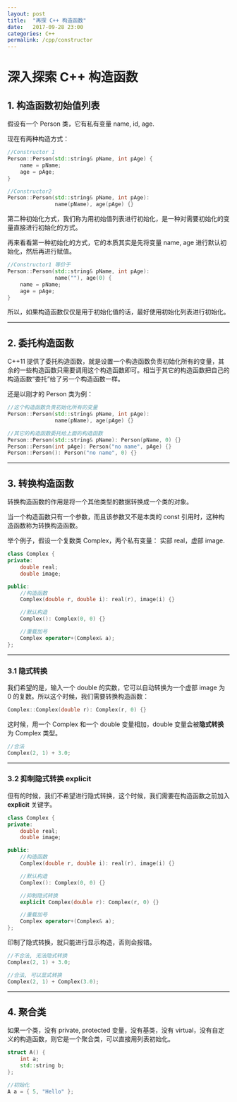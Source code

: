 ```yaml
---
layout: post
title:  "再探 C++ 构造函数"
date:   2017-09-28 23:00
categories: C++
permalink: /cpp/constructor
---
```



# 深入探索 C++ 构造函数

## 1. 构造函数初始值列表

假设有一个 Person 类，它有私有变量 name, id, age.

现在有两种构造方式：

```cpp
//Constructor 1
Person::Person(std::string& pName, int pAge) {
    name = pName;
    age = pAge;
}

//Constructor2
Person::Person(std::string& pName, int pAge): 
               name(pName), age(pAge) {}
```

第二种初始化方式，我们称为用初始值列表进行初始化，是一种对需要初始化的变量直接进行初始化的方式。

再来看看第一种初始化的方式，它的本质其实是先将变量 name, age 进行默认初始化，然后再进行赋值。

```cpp
//Constructor1 等价于
Person::Person(std::string& pName, int pAge):
               name(""), age(0) {
    name = pName;
    age = pAge;
}
```

所以，如果构造函数仅仅是用于初始化值的话，最好使用初始化列表进行初始化。

---

## 2. 委托构造函数

C++11 提供了委托构造函数，就是设置一个构造函数负责初始化所有的变量，其余的一些构造函数只需要调用这个构造函数即可。相当于其它的构造函数把自己的构造函数“委托”给了另一个构造函数一样。

还是以刚才的 Person 类为例：

```cpp
//这个构造函数负责初始化所有的变量
Person::Person(std::string& pName, int pAge): 
               name(pName), age(pAge) {}

//其它的构造函数委托给上面的构造函数
Person::Person(std::string& pName): Person(pName, 0) {}
Person::Person(int pAge): Person("no name", pAge) {}
Person::Person(): Person("no name", 0) {}
```

---


## 3. 转换构造函数

转换构造函数的作用是将一个其他类型的数据转换成一个类的对象｡

当一个构造函数只有一个参数，而且该参数又不是本类的 const 引用时，这种构造函数称为转换构造函数。

举个例子，假设一个复数类 Complex，两个私有变量： 实部 real，虚部 image.

```cpp
class Complex {
private:
    double real;
    double image;

public:
    //构造函数
    Complex(double r, double i): real(r), image(i) {}

    //默认构造
    Complex(): Complex(0, 0) {}

    //重载加号
    Complex operator+(Complex& a);
};

```

---

### 3.1 隐式转换

我们希望的是，输入一个 double 的实数，它可以自动转换为一个虚部 image 为 0 的复数。所以这个时候，我们需要转换构造函数：

```cpp
Complex::Complex(double r): Complex(r, 0) {}
```

这时候，用一个 Complex 和一个 double 变量相加，double 变量会被**隐式转换**为 Complex 类型。

```cpp
//合法
Complex(2, 1) + 3.0;
```

---

### 3.2 抑制隐式转换 explicit

但有的时候，我们不希望进行隐式转换，这个时候，我们需要在构造函数之前加入 **explicit** 关键字。

```cpp
class Complex {
private:
    double real;
    double image;

public:
    //构造函数
    Complex(double r, double i): real(r), image(i) {}

    //默认构造
    Complex(): Complex(0, 0) {}

    //抑制隐式转换
    explicit Complex(double r): Complex(r, 0) {}

    //重载加号
    Complex operator+(Complex& a);
};

```

印制了隐式转换，就只能进行显示构造，否则会报错。

```cpp
//不合法, 无法隐式转换
Complex(2, 1) + 3.0;

//合法, 可以显式转换
Complex(2, 1) + Complex(3.0);
```

---

## 4. 聚合类

如果一个类，没有 private, protected 变量，没有基类，没有 virtual，没有自定义的构造函数，则它是一个聚合类，可以直接用列表初始化。

```cpp
struct A() {
    int a;
    std::string b;
};

//初始化
A a = { 5, "Hello" };
```